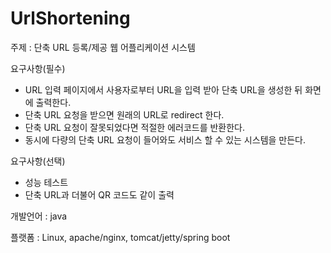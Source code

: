 # UrlShortening


주제 : 단축 URL 등록/제공 웹 어플리케이션 시스템


요구사항(필수)
- URL 입력 페이지에서 사용자로부터 URL을 입력 받아 단축 URL을 생성한 뒤 화면에 출력한다.
- 단축 URL 요청을 받으면 원래의 URL로 redirect 한다.
- 단축 URL 요청이 잘못되었다면 적절한 에러코드를 반환한다.
- 동시에 다량의 단축 URL 요청이 들어와도 서비스 할 수 있는 시스템을 만든다.


요구사항(선택)
- 성능 테스트
- 단축 URL과 더불어 QR 코드도 같이 출력
	

개발언어 :
java

플랫폼 :
Linux, apache/nginx, tomcat/jetty/spring boot
